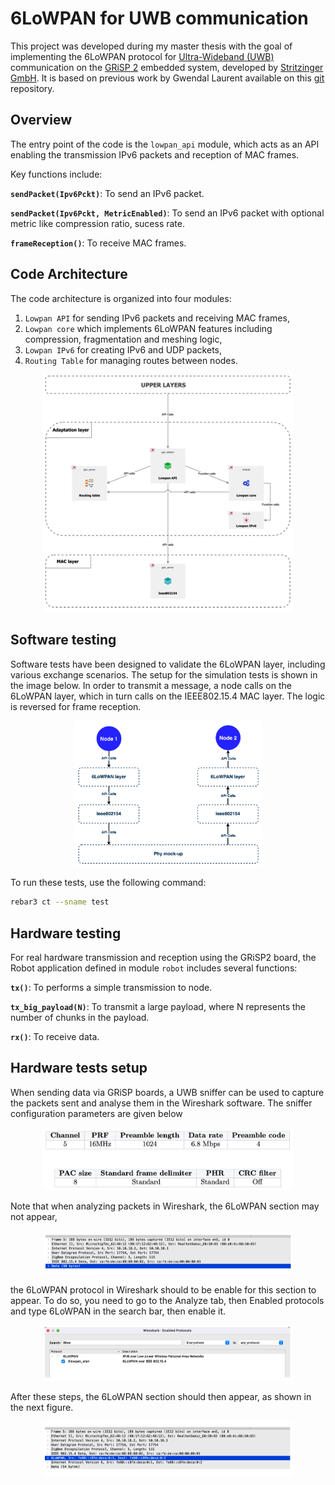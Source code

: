 # 6LoWPAN for UWB communication

This project was developed during my master thesis with the goal of implementing the 6LoWPAN protocol for [Ultra-Wideband (UWB)](https://fr.wikipedia.org/wiki/Ultra_wideband) communication on the [GRiSP 2](https://www.grisp.org/) embedded system, developed by [Stritzinger GmbH](https://www.stritzinger.com/).
It is based on previous work by Gwendal Laurent available on this [git](https://github.com/GwendalLaurent/pmod_uwb) repository.


## Overview

The entry point of the code is the `lowpan_api` module, which acts as an API enabling the transmission IPv6 packets and reception of MAC frames. 

Key functions include:

**`sendPacket(Ipv6Pckt)`**: To send an IPv6 packet.

**`sendPacket(Ipv6Pckt, MetricEnabled)`**: To send an IPv6 packet with optional metric like compression ratio, sucess rate.

**`frameReception()`**: To receive MAC frames.

## Code Architecture

The code architecture is organized into four modules:
1. `Lowpan API` for sending IPv6 packets and receiving MAC frames,
2. `Lowpan core` which implements 6LoWPAN features including compression, fragmentation and meshing logic,
3. `Lowpan IPv6` for creating IPv6 and UDP packets,
4. `Routing Table` for managing routes between nodes.


<p align="center">
<img src="code architecture.png" width=400>
</p>


## Software testing

Software tests have been designed to validate the 6LoWPAN layer, including various exchange scenarios. 
The setup for the simulation tests is shown in the image below. In order to transmit a message, a node calls on the 6LoWPAN layer, which in turn calls on the IEEE802.15.4 MAC layer. The logic is reversed for frame reception.

<p align="center">
<img src="simu setup.png" width=300>
</p>

To run these tests, use the following command:

```bash
rebar3 ct --sname test
```

## Hardware testing

For real hardware transmission and reception using the GRiSP2 board, the Robot application defined in module `robot` includes several functions:

**`tx()`**: To performs a simple transmission to node.

**`tx_big_payload(N)`**: To transmit a large payload, where N represents the number of chunks in the payload.

**`rx()`**: To receive data.


## Hardware tests setup 

When sending data via GRiSP boards, a UWB sniffer can be used to capture the packets sent and analyse them in the Wireshark software. The sniffer configuration parameters are given below 

<p align="center">
<img src="sniffer parameters.png" width=400>
</p>

Note that when analyzing packets in Wireshark, the 6LoWPAN section may not appear, 

<p align="center">
<img src="wireshark setup 1.png" width=400>
</p>

the 6LoWPAN protocol in Wireshark should to be enable for this section to appear. To do so, you need to go to the Analyze tab, then Enabled protocols and type 6LoWPAN in the search bar, then enable it.

<p align="center">
<img src="wireshark setup 2.png" width=400>
</p>

After these steps, the 6LoWPAN section should then appear, as shown in the next figure.

<p align="center">
<img src="wireshark setup 3.png" width=400>
</p>
